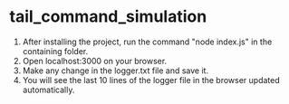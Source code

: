 # tail_command_simulation

1. After installing the project, run the command "node index.js" in the containing folder.
2. Open localhost:3000 on your browser.
3. Make any change in the logger.txt file and save it.
4. You will see the last 10 lines of the logger file in the browser updated automatically.
